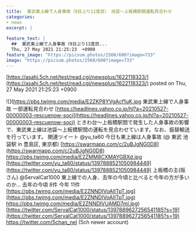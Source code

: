```yaml
---
title:  東武東上線で人身事故（9日ぶり11度目）　池袋〜上板橋駅間運転見合わせ  
categories:
- news
excerpt: |
  
feature_text: |
  ##  東武東上線で人身事故（9日ぶり11度目...
  Thu, 27 May 2021 21:25:23  +0900
feature_image: "https://picsum.photos/2560/600?image=733"
image: "https://picsum.photos/2560/600?image=733"
---
```


[https://asahi.5ch.net/test/read.cgi/newsplus/1622118323/](https://asahi.5ch.net/test/read.cgi/newsplus/1622118323/)
posted on Thu, 27 May 2021 21:25:23  +0900

<!--more-->

![](https://pbs.twimg.com/media/E2ZKP8YVgAcf1uK.jpg 東武東上線で人身事故 一部運転見合わせ [https://headlines.yahoo.co.jp/hl?a=20210527-00000003-rescuenow-soci](https://headlines.yahoo.co.jp/hl?a=20210527-00000003-rescuenow-soci) ときわ台〜上板橋駅間で発生した人身事故の影響で、東武東上線は池袋〜上板橋駅間の運転を見合わせています。なお、振替輸送を行っています。 関連ツイート @yu_ta60 今日も東上線は人身事故 (@ 東武 池袋駅 in 豊島区, 東京都) [https://swarmapp.com/c/2uBJgNG0D8](https://swarmapp.com/c/2uBJgNG0D8) https://pbs.twimg.com/media/E2ZMM8CXMAYGBXd.jpg [https://twitter.com/yu_ta60/status/1397888521050984449](https://twitter.com/yu_ta60/status/1397888521050984449) 上板橋の主(阪さん) @ServalCat1000 東上線での人身、去年の今頃と比べると今年の方が多いのか… 去年の今頃 8件 今年 11件 [https://pbs.twimg.com/media/E2ZNNDIVoAIITpT.jpg](https://pbs.twimg.com/media/E2ZNNDIVoAIITpT.jpg) https://pbs.twimg.com/media/E2ZNNDIVUAMD7ml.jpg) [https://twitter.com/ServalCat1000/status/1397889627256541185?s=19](https://twitter.com/ServalCat1000/status/1397889627256541185?s=19) https://twitter.com/5chan_nel (5ch newer account)
